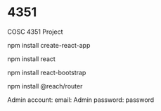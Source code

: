# 4351
COSC 4351 Project

npm install create-react-app

npm install react

npm install react-bootstrap

npm install @reach/router


Admin account:
email: Admin
password: password


